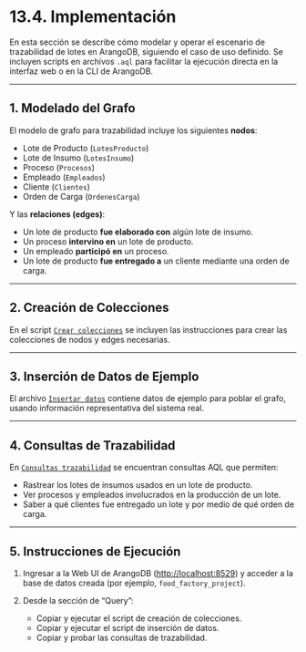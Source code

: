 # 13.4. Implementación

En esta sección se describe cómo modelar y operar el escenario de trazabilidad de lotes en ArangoDB, siguiendo el caso de uso definido. Se incluyen scripts en archivos `.aql` para facilitar la ejecución directa en la interfaz web o en la CLI de ArangoDB.

---

## 1. Modelado del Grafo

El modelo de grafo para trazabilidad incluye los siguientes **nodos**:
- Lote de Producto (`LotesProducto`)
- Lote de Insumo (`LotesInsumo`)
- Proceso (`Procesos`)
- Empleado (`Empleados`)
- Cliente (`Clientes`)
- Orden de Carga (`OrdenesCarga`)

Y las **relaciones (edges)**:
- Un lote de producto **fue elaborado con** algún lote de insumo.
- Un proceso **intervino en** un lote de producto.
- Un empleado **participó en** un proceso.
- Un lote de producto **fue entregado a** un cliente mediante una orden de carga.

---

## 2. Creación de Colecciones

En el script [`Crear colecciones`](crear_colecciones.md) se incluyen las instrucciones para crear las colecciones de nodos y edges necesarias.

---

## 3. Inserción de Datos de Ejemplo

El archivo [`Insertar datos`](insertar_datos.md) contiene datos de ejemplo para poblar el grafo, usando información representativa del sistema real.

---

## 4. Consultas de Trazabilidad

En [`Consultas trazabilidad`](consultas_trazabilidad.md) se encuentran consultas AQL que permiten:
- Rastrear los lotes de insumos usados en un lote de producto.
- Ver procesos y empleados involucrados en la producción de un lote.
- Saber a qué clientes fue entregado un lote y por medio de qué orden de carga.

---

## 5. Instrucciones de Ejecución

1. Ingresar a la Web UI de ArangoDB ([http://localhost:8529](http://localhost:8529)) y acceder a la base de datos creada (por ejemplo, `food_factory_project`).

2. Desde la sección de “Query”:
   - Copiar y ejecutar el script de creación de colecciones.
   - Copiar y ejecutar el script de inserción de datos.
   - Copiar y probar las consultas de trazabilidad.
